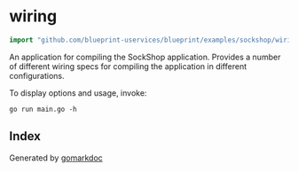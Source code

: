 <!-- Code generated by gomarkdoc. DO NOT EDIT -->

# wiring

```go
import "github.com/blueprint-uservices/blueprint/examples/sockshop/wiring"
```

An application for compiling the SockShop application. Provides a number of different wiring specs for compiling the application in different configurations.

To display options and usage, invoke:

```
go run main.go -h
```

## Index



Generated by [gomarkdoc](<https://github.com/princjef/gomarkdoc>)
